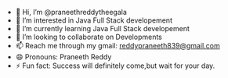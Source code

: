 - 👋 Hi, I’m @praneethreddytheegala
- 👀 I’m interested in Java Full Stack developement 
- 🌱 I’m currently learning Java Full Stack developement 
- 💞️ I’m looking to collaborate on Developments 
- 📫 Reach me through my gmail: reddypraneeth839@gmail.com
- 😄 Pronouns: Praneeth Reddy 
- ⚡ Fun fact: Success will definitely come,but wait for your day.

<!---
praneethreddytheegala/praneethreddytheegala is a ✨ special ✨ repository because its `README.md` (this file) appears on your GitHub profile.
You can click the Preview link to take a look at your changes.
--->
